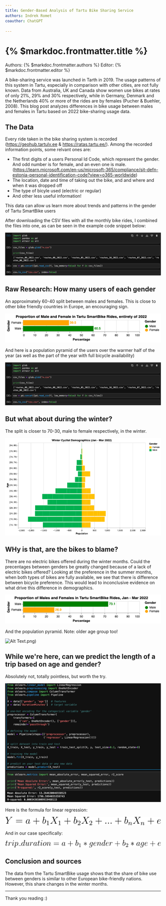 ```yaml
--- 
title: Gender-Based Analysis of Tartu Bike Sharing Service
authors: Indrek Romet
coauthor: ChatGPT

---
```


# {% $markdoc.frontmatter.title %}

Authors: {% $markdoc.frontmatter.authors %}
Editor: {% $markdoc.frontmatter.editor %}


A bike-sharing service was launched in Tarth in 2019. The usage patterns of this system in Tartu, especially in comparison with other cities, are not fully known. Data from Australia, UK and Canada show women use bikes at rates of only 21%,  29% and 30% respectively, while in Germany, Denmark and the Netherlands 40% or more of the rides are by females (Pucher & Buehler, 2008). This blog post analyzes differences in bike usage between males and females in Tartu based on 2022 bike-sharing usage data. 


## The Data 

Every ride taken in the bike sharing system is recorded (https://geohub.tartulv.ee & https://ratas.tartu.ee/). Among the recorded information points, some relvant ones are:

- The first digits of a users Personal Id Code, which represent the gender. And odd number is for female, and an even one is male. (https://learn.microsoft.com/en-us/microsoft-365/compliance/sit-defn-estonia-personal-identification-code?view=o365-worldwide)
- The location, date and time of taking out the bike, and and where and when it was dropped off
- The type of bicyle used (electric or  regular)
- And other less useful information!

This data can allow us learn more about trends and patterns in the gender of Tartu SmartBike users

After downloading the CSV files with all the monthly bike rides, I combined the files into one, as can be seen in the example code snippet below:

![Alt Text](files/CodeSnippet1.png)

## Raw Research: How many users of each gender

An approximately 60-40 split between males and females. This is close to other bike friendly countries in Europe, an encouraging sign.

![Alt Text](files/visualization(19).png)

And here is a population pyramid of the users over the warmer half of the year (as well as the part of the year with full bicycle availability)

![Alt Text](files/CodeSnippet1.png)

## But what about during the winter?

The split is closer to 70-30, male to female respectively, in the winter.

![Alt Text](files/visualization(18).png)

## WHy is that, are the bikes to blame?

There are no electric bikes offered during the winter months. Could the precentages between genders be greatly changed because of a lack of electric bikes offered? Looking at the preference in the summer months, when both types of bikes are fully available, we see that there is difference between bicycle preference. This would lead to inconclusive evidence on what drive this difference in demographics. 

![Alt Text](files/visualization(23).png)

And the population pyramid. Note: older age group too!

![Alt Text](files/visual20).png)

## While we're here, can we predict the length of a trip based on age and gender?

Absolutely not, totally pointless, but worth the try.

![Alt Text](files/codesnippet3.png)

Here is the formula for linear regression:

![Alt Text](files/svg1.svg)

And in our case specifically:

![Alt Text](files/svg2.svg)

## Conclusion and sources

The data from the Tartu SmartBike usage shows that the share of bike use between genders is similar to other European bike-friendly nations. However, this share changes in the winter months. 

---

Thank you reading :)